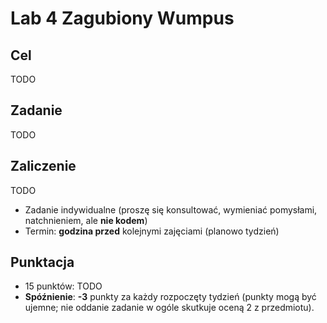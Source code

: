# Lab 4 Zagubiony Wumpus

## Cel
TODO

## Zadanie
TODO

## Zaliczenie
TODO
* Zadanie indywidualne (proszę się konsultować, wymieniać pomysłami, natchnieniem, ale **nie kodem**)
* Termin: **godzina przed** kolejnymi zajęciami (planowo tydzień)

## Punktacja
* 15 punktów: TODO
* **Spóźnienie**: **-3** punkty za każdy rozpoczęty tydzień (punkty mogą być ujemne; nie oddanie zadanie w ogóle skutkuje oceną 2 z przedmiotu).